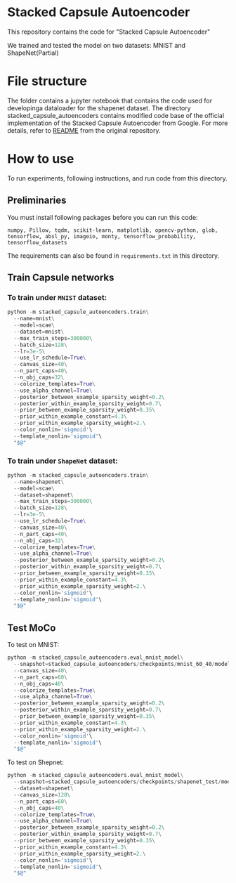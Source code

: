 # Stacked Capsule Autoencoder

This repository contains the code for "Stacked Capsule Autoencoder"

We trained and tested the model on two datasets: MNIST and ShapeNet(Partial)

# File structure
The folder contains a jupyter notebook that contains the code used for developinga dataloader for the shapenet dataset. The directory stacked_capsule_autoencoders contains modified code base of the official implementation of the Stacked Capsule Autoencoder from Google. For more details, refer to [README](stacked_capsule_autoencoders/README.md) from the original repository. 

# How to use

To run experiments, following instructions, and run code from this directory. 

## Preliminaries

You must install following packages before you can run this code:
```
numpy, Pillow, tqdm, scikit-learn, matplotlib, opencv-python, glob, tensorflow, absl_py, imageio, monty, tensorflow_probability, tensorflow_datasets
```
The requirements can also be found in `requirements.txt` in this directory. 

## Train Capsule networks
### To train under `MNIST` dataset:
```python
python -m stacked_capsule_autoencoders.train\
  --name=mnist\
  --model=scae\
  --dataset=mnist\
  --max_train_steps=300000\
  --batch_size=128\
  --lr=3e-5\
  --use_lr_schedule=True\
  --canvas_size=40\
  --n_part_caps=40\
  --n_obj_caps=32\
  --colorize_templates=True\
  --use_alpha_channel=True\
  --posterior_between_example_sparsity_weight=0.2\
  --posterior_within_example_sparsity_weight=0.7\
  --prior_between_example_sparsity_weight=0.35\
  --prior_within_example_constant=4.3\
  --prior_within_example_sparsity_weight=2.\
  --color_nonlin='sigmoid'\
  --template_nonlin='sigmoid'\
  "$@"
```

### To train under `ShapeNet` dataset:
```python
python -m stacked_capsule_autoencoders.train\
  --name=shapenet\
  --model=scae\
  --dataset=shapenet\
  --max_train_steps=300000\
  --batch_size=128\
  --lr=3e-5\
  --use_lr_schedule=True\
  --canvas_size=40\
  --n_part_caps=40\
  --n_obj_caps=32\
  --colorize_templates=True\
  --use_alpha_channel=True\
  --posterior_between_example_sparsity_weight=0.2\
  --posterior_within_example_sparsity_weight=0.7\
  --prior_between_example_sparsity_weight=0.35\
  --prior_within_example_constant=4.3\
  --prior_within_example_sparsity_weight=2.\
  --color_nonlin='sigmoid'\
  --template_nonlin='sigmoid'\
  "$@"

```

## Test MoCo

To test on MNIST: 
```python
python -m stacked_capsule_autoencoders.eval_mnist_model\
  --snapshot=stacked_capsule_autoencoders/checkpoints/mnist_60_40/model.ckpt-132696\
  --canvas_size=40\
  --n_part_caps=60\
  --n_obj_caps=40\
  --colorize_templates=True\
  --use_alpha_channel=True\
  --posterior_between_example_sparsity_weight=0.2\
  --posterior_within_example_sparsity_weight=0.7\
  --prior_between_example_sparsity_weight=0.35\
  --prior_within_example_constant=4.3\
  --prior_within_example_sparsity_weight=2.\
  --color_nonlin='sigmoid'\
  --template_nonlin='sigmoid'\
  "$@"
```

To test on Shepnet: 
```python
python -m stacked_capsule_autoencoders.eval_mnist_model\
  --snapshot=stacked_capsule_autoencoders/checkpoints/shapenet_test/model.ckpt-2068\
  --dataset=shapenet\
  --canvas_size=128\
  --n_part_caps=60\
  --n_obj_caps=40\
  --colorize_templates=True\
  --use_alpha_channel=True\
  --posterior_between_example_sparsity_weight=0.2\
  --posterior_within_example_sparsity_weight=0.7\
  --prior_between_example_sparsity_weight=0.35\
  --prior_within_example_constant=4.3\
  --prior_within_example_sparsity_weight=2.\
  --color_nonlin='sigmoid'\
  --template_nonlin='sigmoid'\
  "$@"
```

